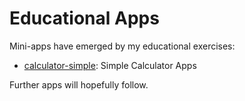 
# Educational Apps 

Mini-apps have emerged by my educational exercises:

* [calculator-simple](https://github.com/kaftanenko/edu.apps.calculator-simple): Simple Calculator Apps

Further apps will hopefully follow.
